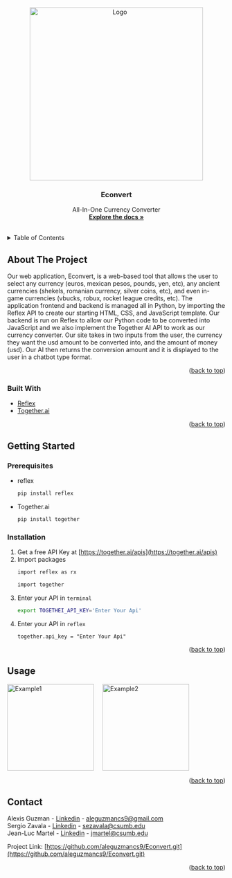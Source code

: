 
<a name="readme-top"></a>




<!-- PROJECT LOGO -->
<br />
<div align="center">
  <a href="https://github.com/github_username/Econvert">
    <img src="https://i.imgur.com/ihu3AoY.png" alt="Logo" width="400" height="400">
  </a>

<h3 align="center">Econvert</h3>

  <p align="center">
All-In-One Currency Converter
    <br />
    <a href="https://github.com/aleguzmancs9/Econvert.git"><strong>Explore the docs »</strong></a>
    <br />
    <br />
  </p>
</div>



<!-- TABLE OF CONTENTS -->
<details>
  <summary>Table of Contents</summary>
  <ol>
    <li>
      <a href="#about-the-project">About The Project</a>
      <ul>
        <li><a href="#built-with">Built With</a></li>
      </ul>
    </li>
    <li>
      <a href="#getting-started">Getting Started</a>
      <ul>
        <li><a href="#prerequisites">Prerequisites</a></li>
        <li><a href="#installation">Installation</a></li>
      </ul>
    </li>
    <li><a href="#usage">Usage</a></li>
    <li><a href="#contact">Contact</a></li>
  
  </ol>
</details>



<!-- ABOUT THE PROJECT -->
## About The Project
Our web application, Econvert, is a web-based tool that allows the user to select any currency (euros, mexican pesos, pounds, yen, etc), any ancient currencies (shekels, romanian currency, silver coins, etc), and even in-game currencies (vbucks, robux, rocket league credits, etc). The application frontend and backend is managed all in Python, by importing the Reflex API to create our starting HTML, CSS, and JavaScript template. Our backend is run on Reflex to allow our Python code to be converted into JavaScript and we also implement the Together AI API to work as our currency converter. Our site takes in two inputs from the user, the currency they want the usd amount to be converted into, and the amount of money (usd). Our AI then returns the conversion amount and it is displayed to the user in a chatbot type format.


<p align="right">(<a href="#readme-top">back to top</a>)</p>



### Built With

* [Reflex][Reflex-url]
* [Together.ai][Together-url]

<p align="right">(<a href="#readme-top">back to top</a>)</p>



<!-- GETTING STARTED -->
## Getting Started

### Prerequisites
* reflex
  ```sh
  pip install reflex
  ```
* Together.ai
  ```sh
  pip install together
  ```

### Installation

1. Get a free API Key at [https://together.ai/apis](https://together.ai/apis)
2. Import packages
   ```sh
   import reflex as rx
   ```
   ```sh
   import together
   ```
3. Enter your API in `terminal`
   ```bash
   export TOGETHEI_API_KEY='Enter Your Api'
   ```
4. Enter your API in `reflex`
   ```reflex
   together.api_key = "Enter Your Api"
   ```

<p align="right">(<a href="#readme-top">back to top</a>)</p>



<!-- USAGE EXAMPLES -->
## Usage

<div style="display: flex;">
  <img src="https://i.imgur.com/T6J1cd4.png" alt="Example1" width="200" style="margin-right: 20px;" />
  <img src="https://i.imgur.com/lgdHmGq.png" alt="Example2" width="200" />
</div>





<p align="right">(<a href="#readme-top">back to top</a>)</p>


<!-- CONTACT -->
## Contact

Alexis Guzman - [Linkedin](linkedin.com/in/alexis-guzman-cs9) - aleguzmancs9@gmail.com
<br>Sergio Zavala - [Linkedin](https://www.linkedin.com/in/sergiozavala1/) - sezavala@csumb.edu
<br>Jean-Luc Martel - [Linkedin](https://www.linkedin.com/in/jean-luc-martel-csumb/) - jmartel@csumb.edu

Project Link: [https://github.com/aleguzmancs9/Econvert.git](https://github.com/aleguzmancs9/Econvert.git)

<p align="right">(<a href="#readme-top">back to top</a>)</p>






<!-- MARKDOWN LINKS & IMAGES -->
<!-- https://www.markdownguide.org/basic-syntax/#reference-style-links -->


[linkedin-shield]: https://img.shields.io/badge/-LinkedIn-black.svg?style=for-the-badge&logo=linkedin&colorB=555
[linkedin-url]: linkedin.com/in/alexis-guzman-cs9
[product-screenshot]: images/screenshot.png
[Reflex.dev]: https://reflex.dev/Reflex.svg
[Reflex-url]: https://reflex.dev/
[Together.ai]: https://images.squarespace-cdn.com/content/v1/6358bea282189a0adf57fe16/f0f7f485-91ef-47f6-b67c-305c10d73b59/together.ai+logo.png?format=1500w
[Together-url]: https://together.ai/
